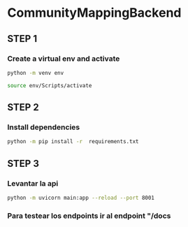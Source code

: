 # CommunityMappingBackend


## STEP 1
### Create a virtual env and activate

```sh
python -m venv env
```

```sh
source env/Scripts/activate
```

## STEP 2
### Install dependencies
```sh
python -m pip install -r  requirements.txt
```

## STEP 3
### Levantar la api 

```sh
python -m uvicorn main:app --reload --port 8001
```

### Para testear los endpoints ir al endpoint "/docs

